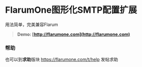 # FlarumOne图形化SMTP配置扩展

用法简单，完美兼容Flarum

> **Demo: [http://flarumone.com](http://flarumone.com)**

### 帮助
也可以到**求助**版块 https://flarumone.com/t/help 发帖求助
